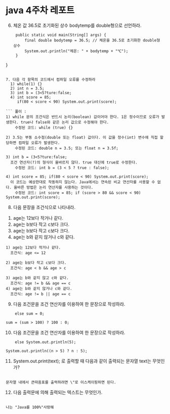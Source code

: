 java 4주차 레포트
=================

6. 체온 값 36.5로 초기화된 상수 bodytemp를 double형으로 선언하라.
   ```public class Main {
    public static void main(String[] args) {
        final double bodytemp = 36.5; // 체온을 36.5로 초기화한 double형 상수
        System.out.println("체온: " + bodytemp + "℃");
    }
}
```

7. 다음 각 항목의 코드에서 컴파일 오류를 수정하라
  1) while(1) {}
  2) int n = 3.5;
  3) int b = (3<5?ture:false;
  4) int score = 85;
     if(80 < score < 90) System.out.print(score);

``` 풀이 : 
1) while 문의 조건식은 반드시 논리(boolean) 값이어야 한다. 1은 정수이므로 오류가 발생한다. true나 false와 같은 논리 값으로 수정해야 한다.
    수정된 코드: while (true) {}

2) 3.5는 부동 소수점(double 또는 float) 값이다. 이 값을 정수(int) 변수에 직접 할당하면 컴파일 오류가 발생한다.
    수정된 코드: double n = 3.5; 또는 float n = 3.5f;

3) int b = (3<5?ture:false;
  조건 연산자(?)의 형식이 올바르지 않다. true 대신에 true로 수정한다.
    수정된 코드: int b = (3 < 5 ? true : false);

4) int score = 85; if(80 < score < 90) System.out.print(score);
  이 코드는 예상한대로 작동하지 않는다. Java에서는 연속된 비교 연산자를 사용할 수 없다. 올바른 방법은 논리 연산자를 사용하는 것이다.
    수정된 코드: int score = 85; if (score > 80 && score < 90) System.out.print(score);
```

8. 다음 문장을 조건식으로 나타내라.
  1) age는 12보다 작거나 같다.
  2) age는 b보다 작고 c보다 크다.
  3) age는 b보다 작고 c보다 크다.
  4) age는 b와 같지 않거나 c와 같다.

``` 풀이 :
1) age는 12보다 작거나 같다.
  조건식: age <= 12

2) age는 b보다 작고 c보다 크다.
  조건식: age < b && age > c

3) age는 b와 같지 않고 c와 같다.
  조건식: age != b && age == c
4) age는 b와 같지 않거나 c와 같다.
  조건식: age != b || age == c
```

9. 다음 조건문을 조건 연산자를 이용하여 한 문장으로 작성하라.
``` if(sum>100) sum = 100;
    else sum = 0;
```

``` 풀이 :
sum = (sum > 100) ? 100 : 0;
```

10. 다음 조건문을 조건 연산자를 이용하여 한 문장으로 작성하라.
``` if(n>5) System.out.println(n);
    else System.out.println(5);
```

``` 풀이 :
System.out.println((n > 5) ? n : 5);
```

11. System.out.print(text); 로 출력할 때 다음과 같이 출력되는 문자열 text는 무엇인가?
``` 를 출력하려면 \ 다음에 "를 붙여 \" 과 같이 하면 된다.
```

``` 풀이 :
문자열 내에서 큰따옴표를 출력하려면 \"로 이스케이핑하면 된다.
```

12. 다음 출력문에 의해 출력되는 텍스트는 무엇인가.
``` System.out.print("나는 \"Java를 " + 100 + "%\"" + "사랑해");
```

``` 풀이 :
나는 "Java를 100%"사랑해
````




